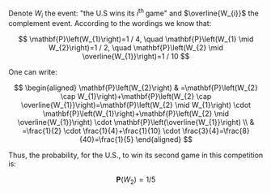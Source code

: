 Denote $W_{i}$ the event: "the U.S wins its $i^{\text {th }}$ game" and $\overline{W_{i}}$ the complement event. According to the wordings we know that:

$$
\mathbf{P}\left(W_{1}\right)=1 / 4, \quad \mathbf{P}\left(W_{1} \mid W_{2}\right)=1 / 2, \quad \mathbf{P}\left(W_{2} \mid \overline{W_{1}}\right)=1 / 10
$$

One can write:

$$
\begin{aligned}
\mathbf{P}\left(W_{2}\right) & =\mathbf{P}\left(W_{2} \cap W_{1}\right)+\mathbf{P}\left(W_{2} \cap \overline{W_{1}}\right)=\mathbf{P}\left(W_{2} \mid W_{1}\right) \cdot \mathbf{P}\left(W_{1}\right)+\mathbf{P}\left(W_{2} \mid \overline{W_{1}}\right) \cdot \mathbf{P}\left(\overline{W_{1}}\right) \\
& =\frac{1}{2} \cdot \frac{1}{4}+\frac{1}{10} \cdot \frac{3}{4}=\frac{8}{40}=\frac{1}{5}
\end{aligned}
$$

Thus, the probability, for the U.S., to win its second game in this competition is:

$$
\mathbf{P}\left(W_{2}\right)=1 / 5
$$
